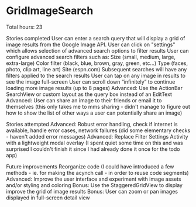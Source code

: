 GridImageSearch
===============
Total hours: 23

Stories completed
User can enter a search query that will display a grid of image results from the Google Image API.
User can click on "settings" which allows selection of advanced search options to filter results
User can configure advanced search filters such as:
        Size (small, medium, large, extra-large)
        Color filter (black, blue, brown, gray, green, etc...)
        Type (faces, photo, clip art, line art)
        Site (espn.com)
Subsequent searches will have any filters applied to the search results
User can tap on any image in results to see the image full-screen
User can scroll down “infinitely” to continue loading more image results (up to 8 pages)
Advanced: Use the ActionBar SearchView or custom layout as the query box instead of an EditText
Advanced: User can share an image to their friends or email it to themselves (this only takes me to mms sharing - didn't manage to figure out how to show the list of other ways a user can potentially share an image)


Stories attempted
Advanced: Robust error handling, check if internet is available, handle error cases, network failures (did some elementary checks - haven't added error messages)
Advanced: Replace Filter Settings Activity with a lightweight modal overlay (I spent quiet some time on this and was surprised I couldn't finish it since I had already done it once for the todo app)

Future improvements
Reorganize code (I could have introduced a few methods - ie. for making the acynch call - in order to reuse code segments)
Advanced: Improve the user interface and experiment with image assets and/or styling and coloring
Bonus: Use the StaggeredGridView to display improve the grid of image results
Bonus: User can zoom or pan images displayed in full-screen detail view
